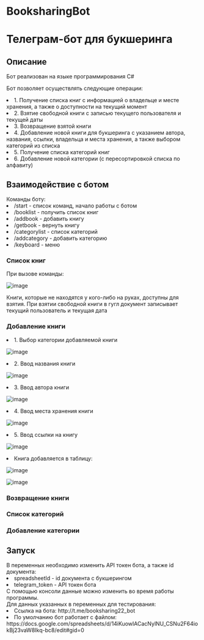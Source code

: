 # BooksharingBot
<h1>Телеграм-бот для букшеринга</h1>
<h2>Описание</h2>
<p>Бот реализован на языке программирования C#</p>

Бот позволяет осуществлять следующие операции:
<li>1.	Получение списка книг с информацией о владельце и месте хранения, а также о доступности на текущий момент</li>
<li>2.	Взятие свободной книги с записью текущего пользователя и текущей даты</li>
<li>3.	Возвращение взятой книги </li>
<li>4.  Добавление новой книги для букшеринга с указанием автора, названия, ссылки, владельца и места хранения, а также выбором категорий из списка</li>
<li>5.  Получение списка категорий книг</li>
<li>6.	Добавление новой категории (с пересортировкой списка по алфавиту) </li>

<h2>Взаимодействие с ботом</h2>
Команды боту:
<li>/start - список команд, начало работы с ботом</li>
<li>/booklist - получить список книг </li>
<li>/addbook - добавить книгу</li>
<li>/getbook - вернуть книгу</li>
<li>/categorylist - список категорий</li>
<li>/addcategory - добавить категорию</li>
<li>/keyboard - меню</li>

<h3>Список книг</h3>
При вызове команды:

![image](https://user-images.githubusercontent.com/97462459/169826167-cd82d73f-9e2d-487d-9895-f1c869714a20.png)

Книги, которые не находятся у кого-либо на руках, доступны для взятия.
При взятии свободной книги в гугл документ записывает текущий пользователь и текущая дата 

<h3>Добавление книги</h3>
<li>1. Выбор категории добавляемой книги</li>

![image](https://user-images.githubusercontent.com/97462459/169826819-af1f0a20-3f7f-488f-a35e-3dc3d8a8c2f2.png)

<li>2. Ввод названия книги</li>

![image](https://user-images.githubusercontent.com/97462459/169827223-6618492f-457b-4c71-bf23-a5deb266d483.png)

<li>3. Ввод автора книги</li>

![image](https://user-images.githubusercontent.com/97462459/169827390-ea58ab3a-bd61-4737-aa58-d653307548e5.png)

<li>4. Ввод места хранения книги</li>

![image](https://user-images.githubusercontent.com/97462459/169827489-8899b50c-5d85-4e76-8c39-265c02a92e7c.png)

<li>5. Ввод ссылки на книгу</li>

![image](https://user-images.githubusercontent.com/97462459/169827691-a3f1209e-992f-4969-b29d-7cdb6e9c5d19.png)
 
<li> Книга добавляется в таблицу:</li>

![image](https://user-images.githubusercontent.com/97462459/169827779-ae7f21f4-2223-4f67-baec-5798d600bfb1.png)

![image](https://user-images.githubusercontent.com/97462459/169828118-69aeccf8-8a03-457d-9b62-7cd12d049100.png)
<h3>Возвращение книги</h3>

<h3>Список категорий</h3>

<h3>Добавление категории</h3>

<h2>Запуск</h2>
В переменных необходимо изменить API токен бота, а также id документа:
<li>spreadsheetId - id документа с букшерингом</li>
<li>telegram_token - API токен бота</li>
С помощью консоли данные можно изменить во время работы программы.
<br>
Для данных указанных в переменных для тестирования:
<li>Ссылка на бота: http://t.me/booksharing22_bot</li>
<li>По умолчанию бот работает с файлом: https://docs.google.com/spreadsheets/d/14iKuowIACacNylNU_CSNu2F64iokBj23vaW8Ikq-bc8/edit#gid=0</li>
